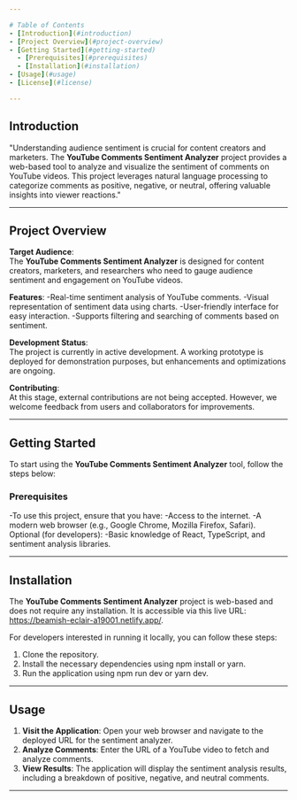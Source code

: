 ```yaml
---

# Table of Contents
- [Introduction](#introduction)
- [Project Overview](#project-overview)
- [Getting Started](#getting-started)
  - [Prerequisites](#prerequisites)
  - [Installation](#installation)
- [Usage](#usage)
- [License](#license)

---
```


## Introduction
"Understanding audience sentiment is crucial for content creators and marketers. The **YouTube Comments Sentiment Analyzer** project provides a web-based tool to analyze and visualize the sentiment of comments on YouTube videos. This project leverages natural language processing to categorize comments as positive, negative, or neutral, offering valuable insights into viewer reactions."

---

## Project Overview
**Target Audience**:  
The **YouTube Comments Sentiment Analyzer** is designed for content creators, marketers, and researchers who need to gauge audience sentiment and engagement on YouTube videos.

**Features**:
-Real-time sentiment analysis of YouTube comments.
-Visual representation of sentiment data using charts.
-User-friendly interface for easy interaction.
-Supports filtering and searching of comments based on sentiment.

**Development Status**:  
The project is currently in active development. A working prototype is deployed for demonstration purposes, but enhancements and optimizations are ongoing.

**Contributing**:  
At this stage, external contributions are not being accepted. However, we welcome feedback from users and collaborators for improvements.

---

## Getting Started
To start using the **YouTube Comments Sentiment Analyzer** tool, follow the steps below:

### Prerequisites
-To use this project, ensure that you have:
-Access to the internet.
-A modern web browser (e.g., Google Chrome, Mozilla Firefox, Safari).
Optional (for developers):
-Basic knowledge of React, TypeScript, and sentiment analysis libraries.

---

## Installation
The **YouTube Comments Sentiment Analyzer** project is web-based and does not require any installation. It is accessible via this live URL: https://beamish-eclair-a19001.netlify.app/.

For developers interested in running it locally, you can follow these steps:

1. Clone the repository.
2. Install the necessary dependencies using npm install or yarn.
3. Run the application using npm run dev or yarn dev.

---

## Usage
1. **Visit the Application**: Open your web browser and navigate to the deployed URL for the sentiment analyzer.
2. **Analyze Comments**: Enter the URL of a YouTube video to fetch and analyze comments.
3. **View Results**: The application will display the sentiment analysis results, including a breakdown of positive, negative, and neutral comments.

---

